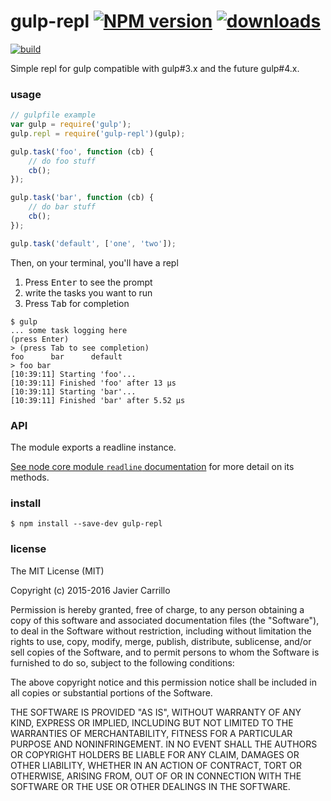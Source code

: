 # gulp-repl [![NPM version][b-version]][x-npm] [![downloads][badge-downloads]][x-npm]

[![build][b-build]][x-travis]

Simple repl for gulp compatible with gulp#3.x and the future gulp#4.x.

### usage

```js
// gulpfile example
var gulp = require('gulp');
gulp.repl = require('gulp-repl')(gulp);

gulp.task('foo', function (cb) {
	// do foo stuff
	cb();
});

gulp.task('bar', function (cb) {
	// do bar stuff
	cb();
});

gulp.task('default', ['one', 'two']);
```

Then, on your terminal, you'll have a repl

1. Press <kbd>Enter</kbd> to see the prompt
1. write the tasks you want to run
1. Press <kbd>Tab</kbd> for completion

```
$ gulp
... some task logging here
(press Enter)
> (press Tab to see completion)
foo      bar      default
> foo bar
[10:39:11] Starting 'foo'...
[10:39:11] Finished 'foo' after 13 μs
[10:39:11] Starting 'bar'...
[10:39:11] Finished 'bar' after 5.52 μs
```

### API

The module exports a readline instance.

[See node core module `readline` documentation](https://nodejs.org/api/readline.html) for more detail on its methods.

### install

```
$ npm install --save-dev gulp-repl
```

### license

The MIT License (MIT)

Copyright (c) 2015-2016 Javier Carrillo

Permission is hereby granted, free of charge, to any person obtaining a copy of this software and associated documentation files (the "Software"), to deal in the Software without restriction, including without limitation the rights to use, copy, modify, merge, publish, distribute, sublicense, and/or sell copies of the Software, and to permit persons to whom the Software is furnished to do so, subject to the following conditions:

The above copyright notice and this permission notice shall be included in all copies or substantial portions of the Software.

THE SOFTWARE IS PROVIDED "AS IS", WITHOUT WARRANTY OF ANY KIND, EXPRESS OR IMPLIED, INCLUDING BUT NOT LIMITED TO THE WARRANTIES OF MERCHANTABILITY, FITNESS FOR A PARTICULAR PURPOSE AND NONINFRINGEMENT. IN NO EVENT SHALL THE AUTHORS OR COPYRIGHT HOLDERS BE LIABLE FOR ANY CLAIM, DAMAGES OR OTHER LIABILITY, WHETHER IN AN ACTION OF CONTRACT, TORT OR OTHERWISE, ARISING FROM, OUT OF OR IN CONNECTION WITH THE SOFTWARE OR THE USE OR OTHER DEALINGS IN THE SOFTWARE.

<!-- links -->
[x-npm]: https://npmjs.com/gulp-repl
[x-travis]: https://travis-ci.org/stringparser/gulp-repl/builds

[b-build]: https://travis-ci.org/stringparser/gulp-repl.svg?branch=master
[b-version]: http://img.shields.io/npm/v/gulp-repl.svg?style=flat-square
[badge-downloads]: http://img.shields.io/npm/dm/gulp-repl.svg?style=flat-square
